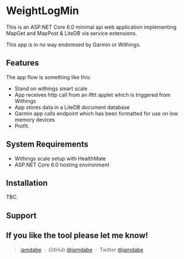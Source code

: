 # WeightLogMin
This is an ASP.NET Core 6.0 minimal api web application implementing MapGet and MapPost & LiteDB via service extensions.

This app is in no way endoresed by Garmin or Withings.

## Features 
The app flow is something like this:
 - Stand on withings smart scale
 - App receives http call from an ifttt applet which is triggered from Withings
 - App stores data in a LiteDB document database
 - Garmin app calls endpoint which has been formatted for use on low memory devices
 - Profit.

## System Requirements
- Withings scale setup with HealthMate
- ASP.NET Core 6.0 hosting environment
 
## Installation
TBC.
 
## Support
If you like the tool please let me know!
 ---
> [iamdabe](https://just.dabe.co.uk) &nbsp;&middot;&nbsp;
> GitHub [@iamdabe](https://github.com/iamdabe) &nbsp;&middot;&nbsp;
> Twitter [@iamdabe](https://twitter.com/iamdabe)